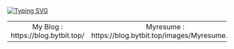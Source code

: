 <a href="https://git.io/typing-svg"><img src="https://readme-typing-svg.demolab.com?font=Fira+Code&size=30&duration=3000&pause=500&color=000000&center=true&vCenter=true&width=1000&height=100&lines=%E6%AC%A2%E8%BF%8E%E6%9D%A5%E5%88%B0LiHao%E7%9A%84GitHub%E4%BB%A3%E7%A0%81%E4%B8%96%E7%95%8C%EF%BC%81;Welcome+to+LiHao's+GitHub+Code+World!" alt="Typing SVG" /></a>
<table align="center" style="height: 100%;">
  <tr>
    <td valign="middle" width="50%" height="100%" align="center">
      My Blog : https://blog.bytbit.top/
    </td>
    <td valign="middle" width="50%" height="100%" align="center">
      Myresume : https://blog.bytbit.top/images/Myresume.svg
    </td>
  </tr>
</table>



<p align="center">>My Skills and Achievements<</p>

<p align="center">
  <a href="https://skillicons.dev"><img src="https://skillicons.dev/icons?i=python,c,latex,html,css,javascript,mysql,vuejs,vite,typescript,java,spring,react,matlab,pytorch,r,nextjs&theme=dark&perline=17" alt="My Skills" /></a>
</p>


<table align="center" style="height: 100%;">
  <tr>
    <td valign="middle" width="50%" height="100%" align="center">
      <img src="https://github-readme-stats.vercel.app/api?username=LeastBit" alt="GitHub Stats" />
    </td>
    <td valign="middle" width="50%" height="100%" align="center">
      <img src="https://github-readme-stats.vercel.app/api/top-langs/?username=LeastBit&layout=compact" alt="Top Langs"/>
    </td>
  </tr>
</table>


